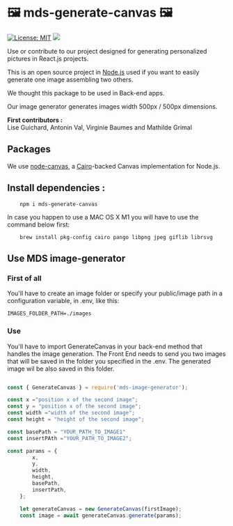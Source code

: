 #  🖼 mds-generate-canvas 🖼 

[![License: MIT](https://img.shields.io/badge/License-MIT-green.svg)](https://opensource.org/licenses/MIT)
[![](https://img.shields.io/badge/Contributor%20Covenant-v2.0%20adopted-ff69b4.svg)](CODE_OF_CONDUCT.md)
    
Use or contribute to our project designed for generating personalized pictures in React.js projects.

This is an open source project in [Node.js](https://nodejs.org/en/) used if you want to easily generate one image assembling two others. 

We thought this package to be used in Back-end apps.

Our image generator generates images width 500px / 500px dimensions.

**First contributors :**<br/>
Lise Guichard, Antonin Val, Virginie Baumes and Mathilde Grimal

## Packages

We use [node-canvas](https://github.com/Automattic/node-canvas), a [Cairo](https://cairographics.org)-backed Canvas implementation for Node.js.

## Install dependencies :

```
    npm i mds-generate-canvas
```
In case you happen to use a MAC OS X M1 you will have to use the command below first:
```
    brew install pkg-config cairo pango libpng jpeg giflib librsvg
```

## Use MDS image-generator

### First of all 

You'll have to create an image folder or specify your public/image path in a configuration variable, in .env, like this:
```
IMAGES_FOLDER_PATH=./images
```

### Use
You'll have to import GenerateCanvas in your back-end method that handles the image generation.
The Front End needs to send you two images that will be saved in the folder you specified in the .env.
The generated image wil be also saved in this folder.
```js

const { GenerateCanvas } = require('mds-image-generator'); 

const x ="position x of the second image";
const y = "position x of the second image";
const width ="width of the second image";
const height = "height of the second image";

const basePath = "YOUR_PATH_TO_IMAGE1"
const insertPAth ="YOUR_PATH_TO_IMAGE2";

const params = {
        x,
        y,
        width,
        height,
        basePath,
        insertPath,
    };

    let generateCanvas = new GenerateCanvas(firstImage);
    const image = await generateCanvas.generate(params);
```


